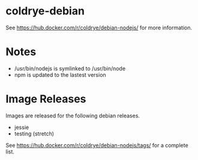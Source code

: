 
# coldrye-debian

See https://hub.docker.com/r/coldrye/debian-nodejs/ for more information.


# Notes

* /usr/bin/nodejs is symlinked to /usr/bin/node
* npm is updated to the lastest version


# Image Releases

Images are released for the following debian releases.

- jessie
- testing (stretch)

See https://hub.docker.com/r/coldrye/debian-nodejs/tags/ for a complete list.

